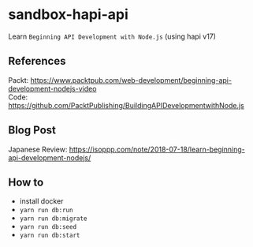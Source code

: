 # sandbox-hapi-api

Learn `Beginning API Development with Node.js` (using hapi v17)

## References

Packt: https://www.packtpub.com/web-development/beginning-api-development-nodejs-video  
Code: https://github.com/PacktPublishing/BuildingAPIDevelopmentwithNode.js

## Blog Post

Japanese Review: https://isoppp.com/note/2018-07-18/learn-beginning-api-development-nodejs/

## How to

- install docker
- `yarn run db:run`
- `yarn run db:migrate`
- `yarn run db:seed`
- `yarn run db:start`
